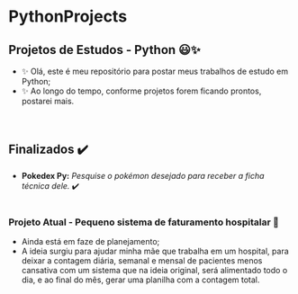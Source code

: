 # PythonProjects 
## Projetos de Estudos - Python 😃✨
- ✨ Olá, este é meu repositório para postar meus trabalhos de estudo em Python;
- ✨ Ao longo do tempo, conforme projetos forem ficando prontos, postarei mais.
<br><br><br>

## Finalizados ✔️
- <b>Pokedex Py:</b> <em>Pesquise o pokémon desejado para receber a ficha técnica dele.</em> ✔️
<br><br>

### Projeto Atual - Pequeno sistema de faturamento hospitalar 🔨
- Ainda está em faze de planejamento; 
- A ideia surgiu para ajudar minha mãe que trabalha em um hospital, para deixar a contagem diária, semanal e mensal de pacientes menos cansativa com um sistema que na ideia original, será alimentado todo o dia, e ao final do mês, gerar uma planilha com a contagem total.
